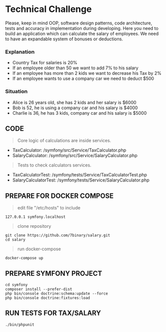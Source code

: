 # Technical Challenge
Please, keep in mind OOP, software design patterns, code architecture, tests and accuracy in
implementation during developing.
Here you need to build an application which can calculate the salary of employees.
We need to have an expandable system of bonuses or deductions.
### Explanation
- Country Tax for salaries is 20%
- If an employee older than 50 we want to add 7% to his salary
- If an employee has more than 2 kids we want to decrease his Tax by 2%
- If an employee wants to use a company car we need to deduct $500
### Situation
- Alice is 26 years old, she has 2 kids and her salary is $6000
- Bob is 52, he is using a company car and his salary is $4000
- Charlie is 36, he has 3 kids, company car and his salary is $5000

CODE
-----------------------------------------------------
> Core logic of calculations are inside services.
- TaxCalculator: /symfony/src/Service/TaxCalculator.php
- SalaryCalculator: /symfony/src/Service/SalaryCalculator.php

> Tests to check calculators services.
- TaxCalculatorTest: /symfony/tests/Service/TaxCalculatorTest.php
- SalaryCalculatorTest: /symfony/tests/Service/SalaryCalculator.php

## PREPARE FOR DOCKER COMPOSE
> edit file "/etc/hosts" to include
```
127.0.0.1 symfony.localhost
``` 
> clone repository
```
git clone https://github.com/7binary/salary.git
cd salary
```
> run docker-compose
```
docker-compose up
```

## PREPARE SYMFONY PROJECT
```
cd symfony
composer install --prefer-dist
php bin/console doctrine:schema:update --force
php bin/console doctrine:fixtures:load
```

## RUN TESTS FOR TAX/SALARY
```
./bin/phpunit
```
